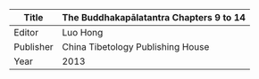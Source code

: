 |Title | The Buddhakapālatantra Chapters 9 to 14 
| --- | --- 
|Editor | Luo Hong
|Publisher | China Tibetology Publishing House
|Year | 2013